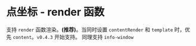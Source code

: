 # 点坐标 - render 函数

支持 `render` 函数渲染。**(推荐)**。当同时设置 `contentRender` 和 `template` 时，优先 `content`。`v0.4.3` 开始支持。
同理支持 `info-window`

<vuep template="#example"></vuep>

<script v-pre type="text/x-template" id="example">

  <template>
    <div class="amap-page-container">
      <el-amap
        vid="amapDemo"  
        :center="center"
        :zoom="zoom"
        class="amap-demo">
        <el-amap-marker v-for="(marker, index) in markers" :position="marker.position" :vid="index" :content-render="marker.contentRender"></el-amap-marker>
        <el-amap-marker v-for="(marker, index) in componentsMarkers" :position="marker.position" :vid="marker.vid" :content-render="marker.contentRender"></el-amap-marker>
      </el-amap>
    </div>
  </template>

  <style>
    .amap-demo {
      height: 300px;
    }
  </style>

  <script>
    module.exports = {
      data: function() {
        let self = this;
        const BtnComponent = {
          props: ['text'],
          template: `<button>{{text}}</button>`
        };
        const center = [121.59996, 31.197646];
        const componentsMarkers = [1,2,3,4].map((item, index) => {
          return {
            position: [center[0] + index * 0.02, center[1] + index * 0.02],
            vid: `${index}-vid`,
            contentRender: h => h(BtnComponent, {props: {text: `component ${index}`}, style: {background: 'rgb(173, 47, 47)', color: '#eee'}, nativeOn: {click: () => this.handler(`component-${index}`)}})
          }
        });
        return {
          zoom: 12,
          center,
          markers: [],
          markerRefs: [],
          source: 'click',
          componentsMarkers
        };
      },
      created() {
        let self = this;
        let markers = [];
        let index = 0;

        let basePosition = [121.59996, 31.197646];
        let num = 10;

        for (let i = 0 ; i < num ; i++) {
          markers.push({
            position: [basePosition[0], basePosition[1] + i * 0.03],
            contentRender: h => h('button', {on: {click: () => this.handler(i)}}, [`source-${i}`])
          });
        }
        this.markers = markers;
      },

      methods: {
        handler(index) {
          alert(`${ index } - trigger`);
        }
      }
    };
  </script>

</script>
